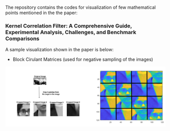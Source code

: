 The repository contains the codes for visualization of few mathematical points mentioned in the the paper:

### Kernel Correlation Filter: A Comprehensive Guide, Experimental Analysis, Challenges, and Benchmark Comparisons

A sample visualization shown in the paper is below:

- Block Cirulant Matrices (used for negative sampling of the images)

![BCCM Matrix of a sample target](https://github.com/copperwiring/KCF_tutorial_code/blob/main/images/targer_circ_shifts.png?raw=true "BCCM Marix of a sample target")

